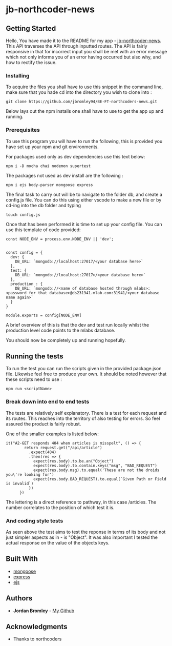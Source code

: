 # jb-northcoder-news

## Getting Started

Hello,
You have made it to the README for my app - [jb-northcoder-news](https://jb-northcoder-news.herokuapp.com/).
This API traverses the API through inputted routes. The API is fairly responsive in that for incorrect input you shall be met with an error message which not only informs you of an error having occurred but also why, and how to rectify the issue.

### Installing

To acquire the files you shall have to use this snippet in the command line, make sure that you hade cd into the directory you wish to clone into :

```
git clone https://github.com/jbromley94/BE-FT-northcoders-news.git
```

Below lays out the npm installs one shall have to use to get the app up and running.

### Prerequisites

To use this program you will have to run the following, this is provided you have set up your npm and git environments.

For packages used only as dev dependencies use this text below:

```
npm i -D mocha chai nodemon supertest
```

The packages not used as dev install are the following :

```
npm i ejs body-parser mongoose express
```

The final task to carry out will be to navigate to the folder db, and create a config.js file. You can do this using either vscode to make a new file or by cd-ing into the db folder and typing

```
touch config.js
```

Once that has been performed it is time to set up your config file. You can use this template of code provided:

```
const NODE_ENV = process.env.NODE_ENV || 'dev';


const config = {
  dev: {
    DB_URL: `mongodb://localhost:27017/<your database here>`
  },
  test: {
    DB_URL: `mongodb://localhost:27017>/<your database here>`
  },
  production : {
    DB_URL: `mongodb://<name of database hosted through mlabs>:<password for that database>@ds231941.mlab.com:31941/<your database name again>`
  }
}

module.exports = config[NODE_ENV]
```

A brief overview of this is that the dev and test run locally whilst the production level code points to the mlabs database.

You should now be completely up and running hopefully.

## Running the tests

To run the test you can run the scripts given in the provided package.json file.
Likewise feel free to produce your own.
It should be noted however that these scripts need to use :

```
npm run <scriptName>
```

### Break down into end to end tests

The tests are relatively self explanatory.
There is a test for each request and its routes. This reaches into the territory of also testing for errors. So feel assured the product is fairly robust.

One of the smaller examples is listed below:

```
it("A2-GET responds 404 when articles is misspelt", () => {
        return request.get("/api/article")
          .expect(404)
          .then(res => {
            expect(res.body).to.be.an("Object")
            expect(res.body).to.contain.keys("msg", "BAD_REQUEST")
            expect(res.body.msg).to.equal('These are not the droids you\'re looking for')
            expect(res.body.BAD_REQUEST).to.equal(`Given Path or Field is invalid`)
          })
      })
```

The lettering is a direct reference to pathway, in this case /articles. The number correlates to the position of which test it is.

### And coding style tests

As seen above the test aims to test the reponse in terms of its body and not just simpler aspects as in - is "Object".
It was also important I tested the actual response on the value of the objects keys.

## Built With

- [mongoose](http://mongoosejs.com/docs/)
- [express](https://expressjs.com/)
- [ejs](http://www.embeddedjs.com/)

## Authors

- **Jordan Bromley** - [My Github](https://github.com/jbromley94)

## Acknowledgments

- Thanks to northcoders
